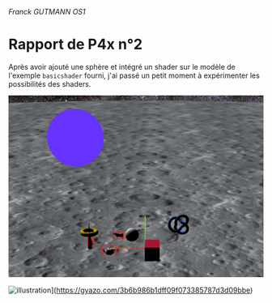 _Franck GUTMANN OS1_

# Rapport de P4x n°2

Après avoir ajouté une sphère et intégré un shader sur le modèle de l'exemple `basicshader` fourni, j'ai passé un petit moment à expérimenter les possibilités des shaders.  

![illustration](images/rapport2/1.png)



![illustration](https://i.gyazo.com/3b6b986b1dff09f073385787d3d09bbe.gif)](https://gyazo.com/3b6b986b1dff09f073385787d3d09bbe)




